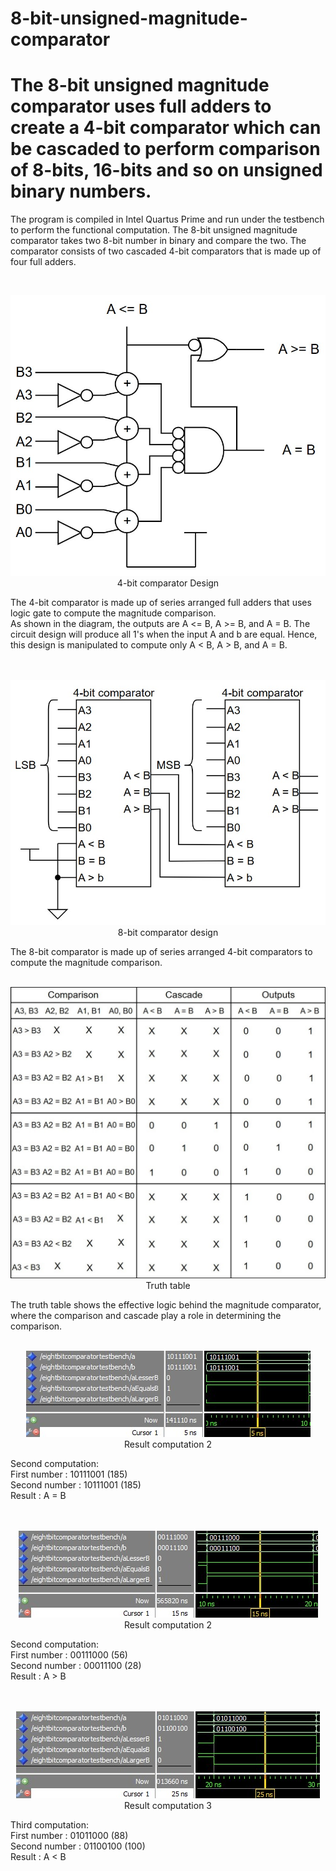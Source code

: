 # 8-bit-unsigned-magnitude-comparator
# The 8-bit unsigned magnitude comparator uses full adders to create a 4-bit comparator which can be cascaded to perform comparison of 8-bits, 16-bits and so on unsigned binary numbers.

The program is compiled in Intel Quartus Prime and run under the testbench to perform the functional computation.
The 8-bit unsigned magnitude comparator takes two 8-bit number in binary and compare the two.
The comparator consists of two cascaded 4-bit comparators that is made up of four full adders.

<br />
<p align="center">
  <img src="Sources/4-bit comparator design.jpg"><br />
  4-bit comparator Design
</p>
The 4-bit comparator is made up of series arranged full adders that uses logic gate to compute the magnitude comparison.
<br />
As shown in the diagram, the outputs are A <= B, A >= B, and A = B. The circuit design will produce all 1's when the input A and b are equal. Hence, this design is manipulated to compute only A < B, A > B, and A = B.
<br />

<br />
<br />
<p align="center">
  <img src="Sources/8-bit comparator design.jpg"/><br />
  8-bit comparator design
</p>
The 8-bit comparator is made up of series arranged 4-bit comparators to compute the magnitude comparison.
<br />

<br />
<p align="center">
  <img src="Sources/Truth Table.jpg"/><br />
  Truth table
</p>
The truth table shows the effective logic behind the magnitude comparator, where the comparison and cascade play a role in determining the comparison.
<br />

<br />
<p align="center">
  <img src="Sources/Result1.jpg"/><br />
  Result computation 2
</p>
Second computation:<br />
First number  : 10111001 (185)<br />
Second number : 10111001 (185)<br />
Result        : A = B         <br />
<br />

<br />
<p align="center">
  <img src="Sources/Result2.jpg"/><br />
  Result computation 2
</p>
Second computation:<br />
First number  : 00111000 (56)<br />
Second number : 00011100 (28)<br />
Result        : A > B        <br />
<br />

<br />
<p align="center">
  <img src="Sources/Result3.jpg"/><br />
  Result computation 3
</p>
Third computation:<br />
First number  : 01011000 (88)<br />
Second number : 01100100 (100)<br />
Result        : A < B         <br />
<br />
